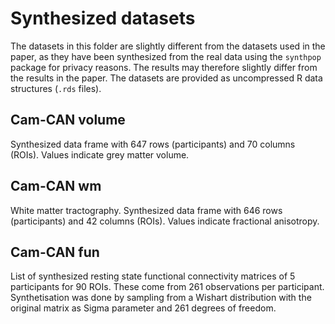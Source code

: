 # Synthesized datasets
The datasets in this folder are slightly different from the datasets used in the paper, as they have been synthesized from the real data using the `synthpop` package for privacy reasons. The results may therefore slightly differ from the results in the paper. The datasets are provided as uncompressed R data structures (`.rds` files).

## Cam-CAN volume
Synthesized data frame with 647 rows (participants) and 70 columns (ROIs). Values indicate grey matter volume.

## Cam-CAN wm
White matter tractography. Synthesized data frame with 646 rows (participants) and 42 columns (ROIs). Values indicate fractional anisotropy.

## Cam-CAN fun
List of synthesized resting state functional connectivity matrices of 5 participants for 90 ROIs. These come from 261 observations per participant. Synthetisation was done by sampling from a Wishart distribution with the original matrix as Sigma parameter and 261 degrees of freedom.